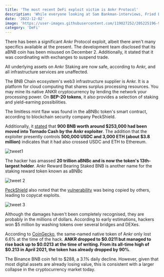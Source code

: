 ```yaml
---
title: 'The most recent DeFi exploit victim is Ankr Protocol'
description: 'While everyone looking at Sam Bankman-interviews, Fried DeFi hackers have been active. An exploit on their platform has been disclosed by Ankr Procotol'
date: '2022-12-02'
image: 'https://user-images.githubusercontent.com/119027252/205225196-9eed5330-2110-4e3a-bdb3-f9f07d262ff1.png'
category: 'DeFi'
---
```

There has been a significant Ankr Protocol exploit, albeit there aren't many specifics available at the present. The development team disclosed that its aBNB coin has been misused on December 2. Additionally, it stated that it was coordinating with exchanges to suspend trade.


All underlying assets on Ankr Staking are now safe, according to Ankr, and all infrastructure services are unaffected.

The BNB Chain ecosystem's web3 infrastructure supplier is Ankr. It is a platform for cloud computing that shares surplus processing resources. You may mine its native ANKR cryptocurrency by lending the network your processing power. On **BEP-20 tokens**, it also provides a selection of staking and yield-earning possibilities.

The limitless mint flaw was found in the aBNBc token's smart contract, according to blockchain security company PeckShield.

Additionally, it [stated](https://twitter.com/PeckShieldAlert/status/1598500528295534592) that **900 BNB worth around $253,000 had been moved into Tornado Cash by the Ankr exploiter**. The addition that the exploiter presently controls **500,000 USDC and 3,000 ETH (about $3.8 million)** indicates that it had also crossed USDC and ETH to Ethereum.

![tweet1](https://user-images.githubusercontent.com/119027252/205224224-c2aacf18-d7d0-4788-bc01-e53f6cbe91de.jpg)


The hacker has amassed **20 trillion aBNBc and is now the token's 13th-largest holder**. Ankr Reward Bearing Staked BNB is another name for the staking reward token known as aBNBc

![tweet 2](https://user-images.githubusercontent.com/119027252/205224840-7fd80245-08bb-4983-a9e9-5535a01e59d9.jpg)

[PeckShield](https://twitter.com/peckshield/status/1598508401755144196?ref_src=twsrc%5Etfw%7Ctwcamp%5Etweetembed%7Ctwterm%5E1598508401755144196%7Ctwgr%5E1dc3ddb9490f80ef611d552176a18feea58d7b1a%7Ctwcon%5Es1_c10&ref_url=https%3A%2F%2Fbeincrypto.com%2Fankr-protocol-becomes-latest-defi-exploit-victim%2F) also noted that the [vulnerability](https://twitter.com/PeckShieldAlert/status/1598519698664337408?ref_src=twsrc%5Etfw%7Ctwcamp%5Etweetembed%7Ctwterm%5E1598519698664337408%7Ctwgr%5E1dc3ddb9490f80ef611d552176a18feea58d7b1a%7Ctwcon%5Es1_c10&ref_url=https%3A%2F%2Fbeincrypto.com%2Fankr-protocol-becomes-latest-defi-exploit-victim%2F) was being copied by others, leading to copycat exploits.

![tweet 3](https://user-images.githubusercontent.com/119027252/205224855-b4c0c926-71e6-45c2-a626-26963959ada0.jpg)

Although the damages haven't been completely recognised, they are probably in the millions of dollars. According to early estimations, hackers won $5 million by washing tokens over several bridges and DEXes.


According to [CoinGecko](https://www.coingecko.com/en/coins/ankr-network), the same-named native token of Ankr only lost 6.6% at the time of the hack. **ANKR dropped to $0.0211 but managed to rise back up to $0.0213 at the time of writing. From its all-time high of $0.213 in April 2021, the token has already dropped by 90%**.

The Binance BNB coin fell to $288, a 3.1% daily decline. However, given that most digital assets are already losing value, this is consistent with a larger collapse in the cryptocurrency market today.
